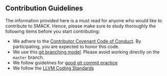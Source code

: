 ## Contribution Guidelines


The information provided here is a must read for anyone who would like to
contribute to SMACK. Hence, please make sure to study thoroughly the following
items before you start contributing:
* We adhere to the [Contributor Covenant Code of Conduct](code-of-conduct.md).
  By participating, you are expected to honor this code.
* We use this [git branching
  model](http://nvie.com/posts/a-successful-git-branching-model/). Please avoid
  working directly on the `master` branch.
* We follow guidelines for [good git commit
  practice](https://wiki.openstack.org/wiki/GitCommitMessages)
* We follow the [LLVM Coding
  Standards](http://llvm.org/docs/CodingStandards.html)

